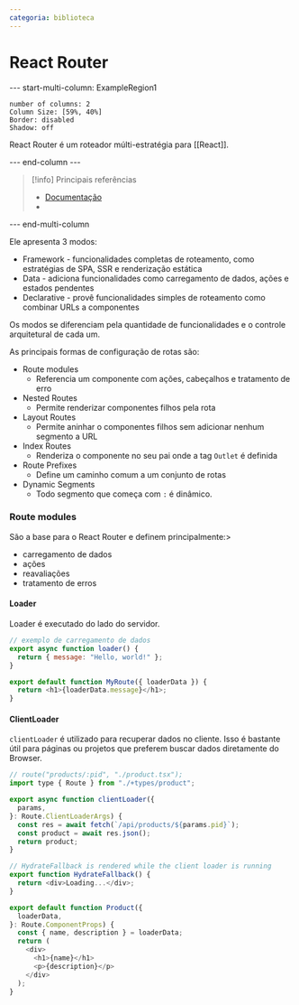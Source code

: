 ```yaml
---
categoria: biblioteca
---
```

# React Router

--- start-multi-column: ExampleRegion1  
```column-settings  
number of columns: 2
Column Size: [59%, 40%]
Border: disabled
Shadow: off
```

React Router é um roteador múlti-estratégia para [[React]].

--- end-column ---

> [!info] Principais referências
> - [Documentação](https://reactrouter.com/home)
>- 

--- end-multi-column

Ele apresenta 3 modos:

- Framework - funcionalidades completas de roteamento, como estratégias de SPA, SSR e renderização estática
- Data - adiciona funcionalidades como carregamento de dados, ações e estados pendentes
- Declarative - provê funcionalidades simples de roteamento como combinar URLs a componentes

Os modos se diferenciam pela quantidade de funcionalidades e o controle arquitetural de cada um.

As principais formas de configuração de rotas são:

- Route modules
	- Referencia um componente com ações, cabeçalhos e tratamento de erro
- Nested Routes
	- Permite renderizar componentes filhos pela rota
- Layout Routes
	- Permite aninhar o componentes filhos sem adicionar nenhum segmento a URL
- Index Routes
	- Renderiza o componente no seu pai onde a tag `Outlet` é definida
- Route Prefixes
	- Define um caminho comum a um conjunto de rotas
- Dynamic Segments
	- Todo segmento que começa com `:` é dinâmico.

### Route modules

São a base para o React Router e definem principalmente:>

- carregamento de dados
- ações
- reavaliações
- tratamento de erros

#### Loader

Loader é executado do lado do servidor.

```js
// exemplo de carregamento de dados
export async function loader() {
  return { message: "Hello, world!" };
}

export default function MyRoute({ loaderData }) {
  return <h1>{loaderData.message}</h1>;
}
```

#### ClientLoader

`clientLoader` é utilizado para recuperar dados no cliente. Isso é bastante útil para páginas ou projetos que preferem buscar dados diretamente do Browser.

```js
// route("products/:pid", "./product.tsx");
import type { Route } from "./+types/product";

export async function clientLoader({
  params,
}: Route.ClientLoaderArgs) {
  const res = await fetch(`/api/products/${params.pid}`);
  const product = await res.json();
  return product;
}

// HydrateFallback is rendered while the client loader is running
export function HydrateFallback() {
  return <div>Loading...</div>;
}

export default function Product({
  loaderData,
}: Route.ComponentProps) {
  const { name, description } = loaderData;
  return (
    <div>
      <h1>{name}</h1>
      <p>{description}</p>
    </div>
  );
}
```